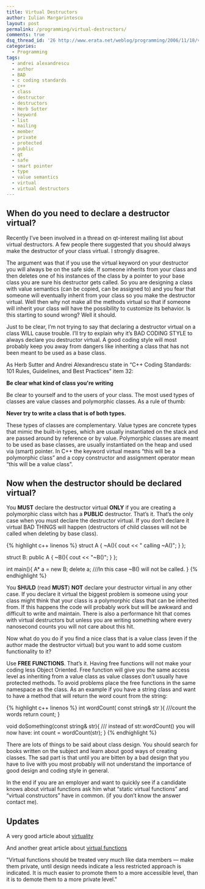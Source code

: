 ```yaml
---
title: Virtual Destructors
author: Iulian Margarintescu
layout: post
permalink: /programming/virtual-destructors/
comments: true
dsq_thread_id: '26 http://www.erata.net/weblog/programming/2006/11/18/virtual-destructors/'
categories:
  - Programming
tags:
  - andrei alexandrescu
  - author
  - BAD
  - c coding standards
  - c++
  - class
  - destructor
  - destructors
  - Herb Sutter
  - keyword
  - list
  - mailing
  - member
  - private
  - protected
  - public
  - qt
  - safe
  - smart pointer
  - type
  - value semantics
  - virtual
  - virtual destructors
---
```

## When do you need to declare a destructor virtual?

Recently I’ve been involved in a thread on qt-interest mailing list about virtual destructors. A few people there suggested that you should always make the destructor of your class virtual. I strongly disagree. 




The argument was that if you use the virtual keyword on your destructor you will always be on the safe side. If someone inherits from your class and then deletes one of his instances of the class by a pointer to your base class you are sure his destructor gets called. So you are designing a class with value semantics (can be copied, can be assigned to) and you fear that someone will eventually inherit from your class so you make the destructor virtual. Well then why not make all the methods virtual so that if someone will inherit your class will have the possibility to customize its behavior. Is this starting to sound wrong? Well it should. 

Just to be clear, I’m not trying to say that declaring a destructor virtual on a class WILL cause trouble. I’ll try to explain why it’s BAD CODING STYLE to always declare you destructor virtual. A good coding style will most probably keep you away from dangers like inheriting a class that has not been meant to be used as a base class.

As Herb Sutter and Andrei Alexandrescu state in “C++ Coding Standards: 101 Rules, Guidelines, and Best Practices” item 32:

**Be clear what kind of class you're writing**

Be clear to yourself and to the users of your class. The most used types of classes are value classes and polymorphic classes. As a rule of thumb:

**Never try to write a class that is of both types.**

These types of classes are complementary. Value types are concrete types that mimic the built-in types, which are usually instantiated on the stack and are passed around by reference or by value. Polymorphic classes are meant to be used as base classes, are usually instantiated on the heap and used via (smart) pointer. In C++ the keyword virtual means “this will be a polymorphic class” and a copy constructor and assignment operator mean “this will be a value class”.

## Now when the destructor should be declared virtual?

You **MUST** declare the destructor virtual **ONLY** if you are creating a polymorphic class witch has a **PUBLIC** destructor. That’s it. That’s the only case when you must declare the destructor virtual. If you don’t declare it virtual BAD THINGS will happen (destructors of child classes will not be called when deleting by base class).

{% highlight c++ linenos %}
struct A { 
  ~A(){
    cout << " calling ~A()"; 
  }
};

struct B: public A { 
  ~B(){
    cout << "~B()";
  }
};

int main(){
  A* a = new B;
  delete a; ///In this case ~B() will not be called.
} 
{% endhighlight %}

You **SHULD** (read **MUST**) **NOT** declare your destructor virtual in any other case. If you declare it virtual the biggest problem is someone using your class might think that your class is a polymorphic class that can be inherited from. If this happens the code will probably work but will be awkward and difficult to write and maintain. There is also a performance hit that comes with virtual destructors but unless you are writing something where every nanosecond counts you will not care about this hit.

Now what do you do if you find a nice class that is a value class (even if the author made the destructor virtual) but you want to add some custom functionality to it?

Use **FREE FUNCTIONS**. That’s it. Having free functions will not make your coding less Object Oriented. Free function will give you the same access level as inheriting from a value class as value classes don’t usually have protected methods. To avoid problems place the free functions in the same namespace as the class. As an example if you have a string class and want to have a method that will return the word count from the string: 

{% highlight c++ linenos %}
int wordCount( const string& str ){
  ///count the words
  return count;
}

void doSomething(const string& str){
  /// instead of str.wordCount() you will now have:
  int count = wordCount(str);
}
{% endhighlight %}

There are lots of things to be said about class design. You should search for books written on the subject and learn about good ways of creating classes. The sad part is that until you are bitten by a bad design that you have to live with you most probably will not understand the importance of good design and coding style in general.

In the end if you are an employer and want to quickly see if a candidate knows about virtual functions ask him what “static virtual functions” and “virtual constructors” have in common. (if you don’t know the answer contact me).

## Updates

A very good article about <a href="http://www.gotw.ca/publications/mill18.htm" rel="external nofollow">virtuality</a>

And another great article about <a href="http://www.ddj.com/dept/cpp/184403760" rel="external nofollow">virtual functions</a>

<quote>"Virtual functions should be treated very much like data members — make them private, until design needs indicate a less restricted approach is indicated. It is much easier to promote them to a more accessible level, than it is to demote them to a more private level."</quote>